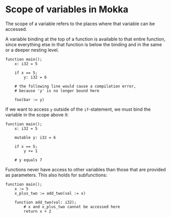 Scope of variables in Mokka
===========================

The scope of a variable refers to the places where that variable can be accessed.

A variable binding at the top of a function is available to that entire function, since everything else in that function is below the binding and in the same or a deeper nesting level.

```
function main();
    x: i32 = 5 
    
    if x == 5; 
        y: i32 = 6
    
    # the following line would cause a compilation error,
    # because 'y' is no longer bound here
    
    foo(bar := y)
```

If we want to access `y` outside of the `if`-statement, we must bind the variable in the scope above it:

```
function main();
    x: i32 = 5
    
    mutable y: i32 = 6
    
    if x == 5;
        y += 1
    
    # y equals 7
```

Functions never have access to other variables than those that are provided as parameters. This also holds for subfunctions:

```
function main();
    x := 5
    x_plus_two := add_two(val := x)

    function add_two(val: i32);
        # x and x_plus_two cannot be accessed here
        return x + 2
```
